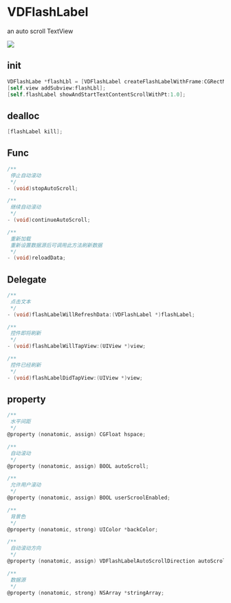 # VDFlashLabel
an auto scroll TextView

![](http://p1.bqimg.com/4851/05a3ba2b2ae70476.gif)

## init

```objective-c
VDFlashLabe *flashLbl = [VDFlashLabel createFlashLabelWithFrame:CGRectMake(0, 64, [UIScreen mainScreen].bounds.size.width, 40) hspace:10 stringArray:strArr];
[self.view addSubview:flashLbl];
[self.flashLabel showAndStartTextContentScrollWithPt:1.0];
```

## dealloc

```objective-c
[flashLabel kill];
```

## Func

```objective-c
/**
 停止自动滚动
 */
- (void)stopAutoScroll;

/**
 继续自动滚动
 */
- (void)continueAutoScroll;

/**
 重新加载
 重新设置数据源后可调用此方法刷新数据
 */
- (void)reloadData;
```



## Delegate

```objective-c
/**
 点击文本
 */
- (void)flashLabelWillRefreshData:(VDFlashLabel *)flashLabel;

/**
 控件即将刷新
 */
- (void)flashLabelWillTapView:(UIView *)view;

/**
 控件已经刷新
 */
- (void)flashLabelDidTapView:(UIView *)view;
```



## property

```objective-c
/**
 水平间距
 */
@property (nonatomic, assign) CGFloat hspace;

/**
 自动滚动
 */
@property (nonatomic, assign) BOOL autoScroll;

/**
 允许用户滚动
 */
@property (nonatomic, assign) BOOL userScroolEnabled;

/**
 背景色
 */
@property (nonatomic, strong) UIColor *backColor;

/**
 自动滚动方向
 */
@property (nonatomic, assign) VDFlashLabelAutoScrollDirection autoScrollDirection;

/**
 数据源
 */
@property (nonatomic, strong) NSArray *stringArray;
```

